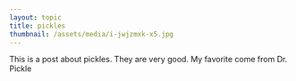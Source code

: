 ```yaml
---
layout: topic
title: pickles
thumbnail: /assets/media/i-jwjzmxk-x5.jpg
---
```

This is a post about pickles.  They are very good. My favorite come from Dr. Pickle